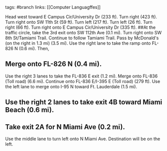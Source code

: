 tags: #branch
links: [[Computer Languagffes]]

Head west toward E Campus Cir/University Dr (233 ft).
Turn right (423 ft).
Turn right onto SW 11th St (59 ft).
Turn left (217 ft).
Turn left (26 ft).
Turn right (66 ft).
Turn right onto E Campus Cir/University Dr (335 ft).
##At the traffic circle, take the 3rd exit onto SW 112th Ave (0.1 mi).
Turn right onto SW 8th St/Tamiami Trail. Continue to follow Tamiami Trail. Pass by McDonald's (on the right in 1.3 mi) (3.5 mi).
Use the right lane to take the ramp onto FL-826 N (0.6 mi).
Then,

## Merge onto FL-826 N (0.4 mi).
Use the right 3 lanes to take the FL-836 E exit (1.2 mi).
Merge onto FL-836 (Toll road) (6.6 mi).
Continue onto FL-836 E/I-395 E (Toll road) (279 ft).
Use the left lane to merge onto I-95 N toward Ft. Lauderdale (1.5 mi).
## Use the right 2 lanes to take exit 4B toward Miami Beach (0.6 mi).
## Take exit 2A for N Miami Ave (0.2 mi).
Use the middle lane to turn left onto N Miami Ave. Destination will be on the left.